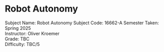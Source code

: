 # Robot Autonomy
Subject Name: Robot Autonomy
Subject Code: 16662-A 
Semester Taken: Spring 2025  
Instructor: Oliver Kroemer  
Grade: TBC  
Difficulty: TBC/5  
